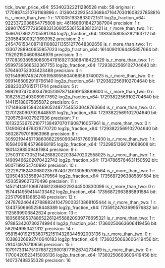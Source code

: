 tick_lower_price_x64: 553402322211286528
msb: 58
original r: 17708874310761168896
r: 313604229354336864716470301608237858816
is_r_more_than_two: 1
r: 17000519338330721511
log2p_fraction_x64: 9223372036854775808
bit: 4611686018427387904
precision: 1
r: 289017657772956833130605536153838123121
is_r_more_than_two: 1
r: 15667678622205591784
log2p_fraction_x64: 13835058055282163712
bit: 2305843009213693952
precision: 2
r: 245476153408718110882113551277648302656
is_r_more_than_two: 1
r: 13307288940955857023
log2p_fraction_x64: 16140901064495857664
bit: 1152921504606846976
precision: 3
r: 177083938958086054781692113888418422529
is_r_more_than_two: 1
r: 9599739566532367755
log2p_fraction_x64: 17293822569102704640
bit: 576460752303423488
precision: 4
r: 92154999745247051958955604086563740025
is_r_more_than_two: 0
r: 9991465092919796140
log2p_fraction_x64: 17293822569102704640
bit: 288230376151711744
precision: 5
r: 99829374703034790513978714699158899600
is_r_more_than_two: 0
r: 10823522493089977892
log2p_fraction_x64: 17293822569102704640
bit: 144115188075855872
precision: 6
r: 117148639158424690524877545533048763664
is_r_more_than_two: 0
r: 12701280907928448531
log2p_fraction_x64: 17293822569102704640
bit: 72057594037927936
precision: 7
r: 161322536702107713849707011908716057961
is_r_more_than_two: 0
r: 17490624476329770720
log2p_fraction_x64: 17293822569102704640
bit: 36028797018963968
precision: 8
r: 305921944571986066229509034167769318400
is_r_more_than_two: 1
r: 16584061845796868195
log2p_fraction_x64: 17329851366121668608
bit: 18014398509481984
precision: 9
r: 275031107305215426882022038470202558025
is_r_more_than_two: 1
r: 14909466202070422742
log2p_fraction_x64: 17347865764631150592
bit: 9007199254740992
precision: 10
r: 222292182430680235787407291130590798564
is_r_more_than_two: 1
r: 12050483355894379564
log2p_fraction_x64: 17356872963885891584
bit: 4503599627370496
precision: 11
r: 145214149110687468123868229244500830096
is_r_more_than_two: 0
r: 15744149594144133462
log2p_fraction_x64: 17356872963885891584
bit: 2251799813685248
precision: 12
r: 247878246442788882410479003310868105444
is_r_more_than_two: 1
r: 13437506665258448389
log2p_fraction_x64: 17359124763699576832
bit: 1125899906842624
precision: 13
r: 180566585378865226124558820939776695321
is_r_more_than_two: 1
r: 9788534207302749944
log2p_fraction_x64: 17360250663606419456
bit: 562949953421312
precision: 14
r: 95815401927536075215114326344592003136
is_r_more_than_two: 0
r: 10388326692740640183
log2p_fraction_x64: 17360250663606419456
bit: 281474976710656
precision: 15
r: 107917331475107687229001877152674273489
is_r_more_than_two: 0
r: 11700420523415006136
log2p_fraction_x64: 17360250663606419456
bit: 140737488355328
precision: 16